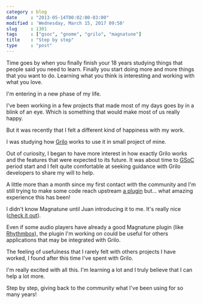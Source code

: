 ```yaml
---
category : blog
date     : "2013-05-14T00:02:00-03:00"
modified : 'Wednesday, March 15, 2017 09:50'
slug     : 1301
tags     : ["gsoc", "gnome", "grilo", "magnatune"]
title    : "Step by step"
type     : "post"
---
```


Time goes by when you finally finish your 18 years studying things that
people said you need to learn. Finally you start doing more and more
things that you want to do. Learning what you think is interesting and
working with what you love.

I'm entering in a new phase of my life.

I've been working in a few projects that made most of my days goes by in
a blink of an eye. Which is something that would make most of us really
happy.

But it was recently that I felt a different kind of happiness with my
work.

I was studying how [Grilo](https://live.gnome.org/Grilo) works to use it
in small project of mine.

Out of curiosity, I began to have more interest in how exactly Grilo
works and the features that were expected to its future. It was about
time to
[GSoC](http://www.google-melange.com/gsoc/homepage/google/gsoc2013)
period start and I felt quite comfortable at seeking guidance with Grilo
developers to share my will to help.

A little more than a month since my first contact with the community and
I'm still trying to make some code reach upstream [a
plugin](https://bugzilla.gnome.org/show_bug.cgi?id=698523) but... what
amazing experience this has been!

I didn't know Magnatune until Juan introducing it to me. It's really
nice ([check it out](http://magnatune.com/)).

Even if some audio players have already a good Magnatune plugin (like
[Rhythmbox](https://wiki.gnome.org/Apps/Rhythmbox)), the plugin I'm
working on could be useful for others applications that may be
integrated with Grilo.

The feeling of usefulness that I rarely felt with others projects I have
worked, I found after this time I've spent with Grilo.

I'm really excited with all this. I'm learning a lot and I truly believe
that I can help a lot more.

Step by step, giving back to the community what I've been using for so
many years!
